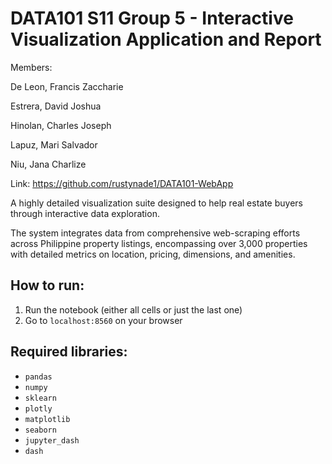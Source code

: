 # DATA101 S11 Group 5 - Interactive Visualization Application and Report
Members:

De Leon, Francis Zaccharie 

Estrera, David Joshua

Hinolan, Charles Joseph 

Lapuz, Mari Salvador

Niu, Jana Charlize

Link: https://github.com/rustynade1/DATA101-WebApp

A highly detailed visualization suite designed to help real estate buyers through interactive data exploration. 

The system integrates data from comprehensive web-scraping efforts across Philippine property listings, encompassing over 3,000 properties with detailed metrics on location, pricing, dimensions, and amenities.

## How to run:
1. Run the notebook (either all cells or just the last one)
2. Go to ```localhost:8560``` on your browser

## Required libraries:
- `pandas`
- `numpy`
- `sklearn`
- `plotly`
- `matplotlib`
- `seaborn`
- `jupyter_dash`
- `dash`
